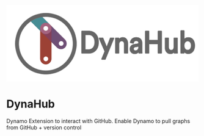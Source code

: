 ![DynaHub Logo](/imgs/DynaHubLogo.png)

# DynaHub
Dynamo Extension to interact with GitHub. Enable Dynamo to pull graphs from GitHub + version control
